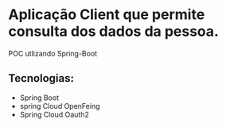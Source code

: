# Aplicação Client que permite consulta dos dados da pessoa.
POC utlizando Spring-Boot

## Tecnologias:
* Spring Boot
* spring Cloud OpenFeing
* Spring Cloud Oauth2
